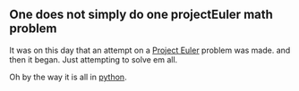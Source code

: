 ## One does not simply do one projectEuler math problem

It was on this day that an attempt on a [Project Euler] problem was made. and then it began. Just attempting to solve em all.

Oh by the way it is all in [python].

[python]: <https://www.python.org/>
[Project Euler]: <https://projecteuler.net/>
